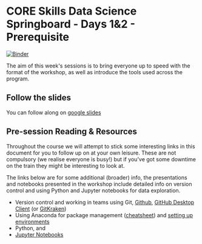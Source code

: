 # CORE Skills Data Science Springboard - Days 1&2 - Prerequisite

[![Binder](https://mybinder.org/badge_logo.svg)](https://mybinder.org/v2/gh/core-skills/00-Prerequesite/master?filepath=notebooks)

The aim of this week's sessions is to bring everyone up to speed with the format of the workshop, as well as introduce the tools used across the program.

## Follow the slides

You can follow along on [google slides](https://docs.google.com/presentation/d/1nf_16p77cqhiS3SmDysU2PdirJj6HGEPKbsI9LcQ5JY/edit?usp=sharing)


## Pre-session Reading & Resources

Throughout the course we will attempt to stick some interesting links in this document for you to follow up on at your own leisure. These are not compulsory (we realise everyone is busy!) but if you've got some downtime on the train they might be interesting to look at.

The links below are for some additional (broader) info, the presentations and notebooks presented in the workshop include detailed info on version control and using Python and Jupyter notebooks for data exploration.

- Version control and working in teams using Git, [Github](https://help.github.com/), [GitHub Desktop Client](https://desktop.github.com/) (or [GitKraken](https://www.gitkraken.com/git-client))
- Using Anaconda for package management ([cheatsheet](https://conda.io/docs/_downloads/conda-cheatsheet.pdf)) and [setting up environments](https://medium.com/datareply/working-with-python-environments-anaconda-package-manager-and-ides-663e771b6ed8)
- Python, and 
- [Jupyter Notebooks](http://jupyter.org/)
